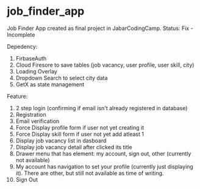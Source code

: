 # job_finder_app


Job Finder App created as final project in JabarCodingCamp.
Status: Fix - Incomplete

Depedency:
1. FirbaseAuth
2. Cloud Firesore to save tables (job vacancy, user profile, user skill, city)
3. Loading Overlay
4. Dropdown Search to select city data
5. GetX as state management

Feature:
1. 2 step login (confirming if email isn't already registered in database)
2. Registration
3. Email verification
4. Force Display profile form if user not yet creating it
5. Force Display skill form if user not yet add atleast 1
6. Display job vacancy list in dasboard
7. Display job vacancy detail after clicked its title
9. Drawer menu that has element: my account, sign out, other (currently not available)
10. My account has navigation to set your profile (currently just displaying it). There are other, but still not available as time of writing.
11. Sign Out
